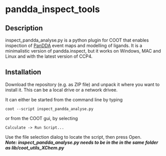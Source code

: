 # pandda_inspect_tools

## Description

inspect_pandda_analyse.py is a python plugin for COOT that enables inspection of [PanDDA](https://pandda.bitbucket.io/#) event maps and modelling of ligands. It is a minimalistic version of pandda.inspect, but it works on Windows, MAC and Linux and with the latest version of CCP4.

## Installation

Download the repository (e.g. as ZIP file) and unpack it where you want to install it. This can be a local drive or a network drivee.

It can either be started from the command line by typing
```
coot --script inspect_pandda_analyse.py
```
or from the COOT gui, by selecting
```
Calculate -> Run Script...
```
Use the file selection dialog to locate the script, then press Open.  
***Note: inspect_pandda_analyse.py needs to be in the in the same folder as lib/coot_utils_XChem.py***
